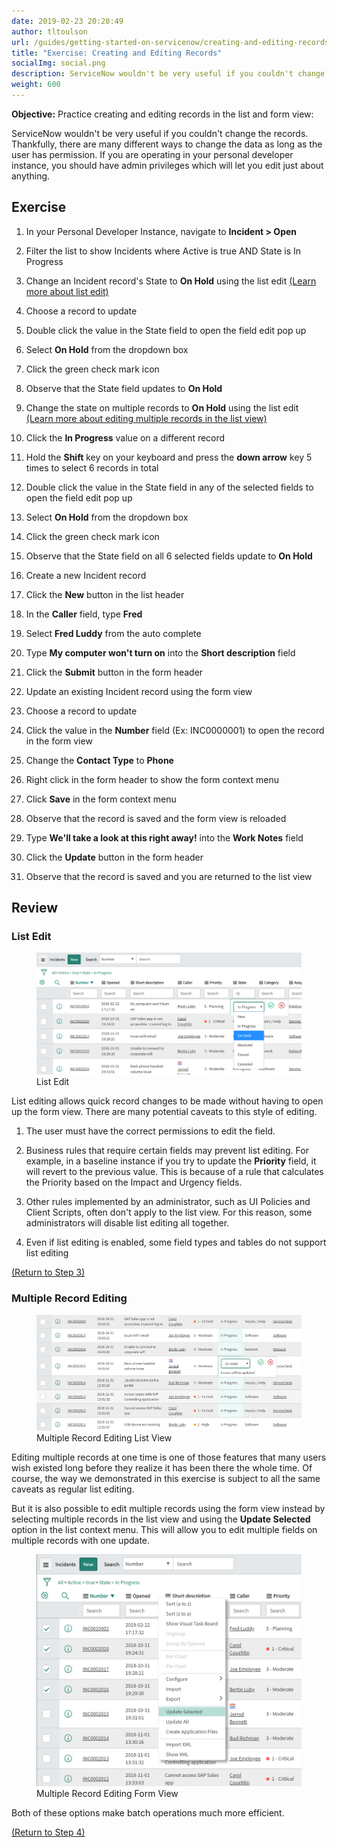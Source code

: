```yaml
---
date: 2019-02-23 20:20:49
author: tltoulson
url: /guides/getting-started-on-servicenow/creating-and-editing-records
title: "Exercise: Creating and Editing Records"
socialImg: social.png
description: ServiceNow wouldn't be very useful if you couldn't change the records. Thankfully, there are many different ways to change the data as long as the user has permission.
weight: 600
---
```


**Objective:** Practice creating and editing records in the list and form view:

ServiceNow wouldn't be very useful if you couldn't change the records. Thankfully, there are many different ways to change the data as long as the user has permission. If you are operating in your personal developer instance, you should have admin privileges which will let you edit just about anything.

## Exercise

1. In your Personal Developer Instance, navigate to **Incident > Open**

2. Filter the list to show Incidents where Active is true AND State is In Progress

3. <span id="step-3"></span> Change an Incident record's State to **On Hold** using the list edit [(Learn more about list edit)][1]

  1. Choose a record to update

  2. Double click the value in the State field to open the field edit pop up

  3. Select **On Hold** from the dropdown box

  4. Click the green check mark icon

  5. Observe that the State field updates to **On Hold**

4. <span id="step-4"></span> Change the state on multiple records to **On Hold** using the list edit [(Learn more about editing multiple records in the list view)][3]

  1. Click the **In Progress** value on a different record

  2. Hold the **Shift** key on your keyboard and press the **down arrow** key 5 times to select 6 records in total

  3. Double click the value in the State field in any of the selected fields to open the field edit pop up

  4. Select **On Hold** from the dropdown box

  5. Click the green check mark icon

  6. Observe that the State field on all 6 selected fields update to **On Hold**

5. Create a new Incident record

  1. Click the **New** button in the list header

  2. In the **Caller** field, type **Fred**

  3. Select **Fred Luddy** from the auto complete

  4. Type **My computer won't turn on** into the **Short description** field

  5. Click the **Submit** button in the form header

6. Update an existing Incident record using the form view

  1. Choose a record to update

  2. Click the value in the **Number** field (Ex: INC0000001) to open the record in the form view

  3. Change the **Contact Type** to **Phone**

  4. Right click in the form header to show the form context menu

  5. Click **Save** in the form context menu

  6. Observe that the record is saved and the form view is reloaded

  7. Type **We'll take a look at this right away!** into the **Work Notes** field

  8. Click the **Update** button in the form header

  9. Observe that the record is saved and you are returned to the list view

## Review

### List Edit

<figure>
  <img src="images/List Edit.png" />
  <figcaption>
    List Edit
  </figcaption>
</figure>

List editing allows quick record changes to be made without having to open up the form view. There are many potential caveats to this style of editing.

1. The user must have the correct permissions to edit the field.

2. Business rules that require certain fields may prevent list editing. For example, in a baseline instance if you try to update the **Priority** field, it will revert to the previous value. This is because of a rule that calculates the Priority based on the Impact and Urgency fields.

3. Other rules implemented by an administrator, such as UI Policies and Client Scripts, often don't apply to the list view. For this reason, some administrators will disable list editing all together.

4. Even if list editing is enabled, some field types and tables do not support list editing

[(Return to Step 3)][2]

### Multiple Record Editing

<figure>
  <img src="images/Multiple Record Editing List View.png" />
  <figcaption>
    Multiple Record Editing List View
  </figcaption>
</figure>

Editing multiple records at one time is one of those features that many users wish existed long before they realize it has been there the whole time. Of course, the way we demonstrated in this exercise is subject to all the same caveats as regular list editing.

But it is also possible to edit multiple records using the form view instead by selecting multiple records in the list view and using the **Update Selected** option in the list context menu. This will allow you to edit multiple fields on multiple records with one update.

<figure>
  <img src="images/Multiple Record Editing Form View.png" />
  <figcaption>
    Multiple Record Editing Form View
  </figcaption>
</figure>

Both of these options make batch operations much more efficient.

[(Return to Step 4)][4]


[1]: #list-edit
[2]: #step-3
[3]: #multiple-record-editing
[4]: #step-4
